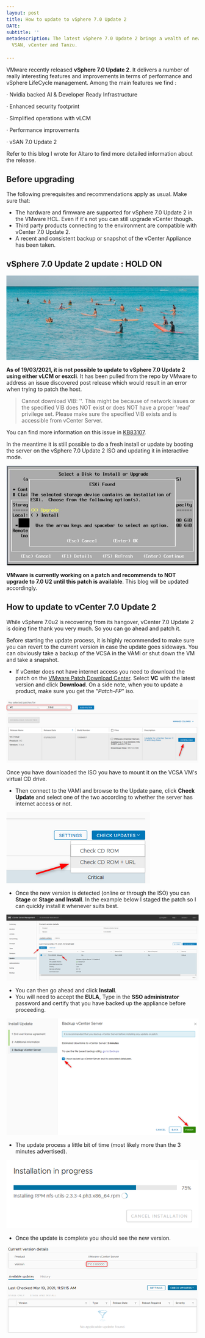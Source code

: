 ```yaml
---
layout: post
title: How to update to vSphere 7.0 Update 2
DATE: 
subtitle: ''
metadescription: The latest vSphere 7.0 Update 2 brings a wealth of new features spanning
  VSAN, vCenter and Tanzu.

---
```

VMware recently released **vSphere 7.0 Update 2**. It delivers a number of really interesting features and improvements in terms of performance and vSphere LifeCycle management. Among the main features we find :

· Nvidia backed AI & Developer Ready Infrastructure

· Enhanced security footprint

· Simplified operations with vLCM

· Performance improvements

· vSAN 7.0 Update 2

Refer to this blog I wrote for Altaro to find more detailed information about the release.

## Before upgrading

The following prerequisites and recommendations apply as usual. Make sure that:

* The hardware and firmware are supported for vSphere 7.0 Update 2 in the VMware HCL. Even if it's not you can still upgrade vCenter though.
* Third party products connecting to the environment are compatible with vCenter 7.0 Update 2.
* A recent and consistent backup or snapshot of the vCenter Appliance has been taken.

## vSphere 7.0 Update 2 update : HOLD ON

![](/img/v7u2-7.jpeg)

**As of 19/03/2021, it is not possible to update to vSphere 7.0 Update 2 using either vLCM or esxcli**. It has been pulled from the repo by VMware to address an issue discovered post release which would result in an error when trying to patch the host.

> Cannot download VIB: ''. This might be because of network issues or the specified VIB does NOT exist or does NOT have a proper 'read' privilege set. Please make sure the specified VIB exists and is accessible from vCenter Server.

You can find more information on this issue in [KB83107](https://kb.vmware.com/s/article/83107?lang=en_US).

In the meantime it is still possible to do a fresh install or update by booting the server on the vSphere 7.0 Update 2 ISO and updating it in interactive mode.

![](/img/v7u2.jpg)

**VMware is currently working on a patch and recommends to NOT upgrade to 7.0 U2 until this patch is available**. This blog will be updated accordingly.

## How to update to vCenter 7.0 Update 2

While vSphere 7.0u2 is recovering from its hangover, vCenter 7.0 Update 2 is doing fine thank you very much. So you can go ahead and patch it.

Before starting the update process, it is highly recommended to make sure you can revert to the current version in case the update goes sideways. You can obviously take a backup of the VCSA in the VAMI or shut down the VM and take a snapshot.

* If vCenter does not have internet access you need to download the patch on the [VMware Patch Download Center](https://www.google.com/url?sa=t&rct=j&q=&esrc=s&source=web&cd=&cad=rja&uact=8&ved=2ahUKEwiL8ur1u7zvAhVL9IUKHRE4DckQFjAAegQIARAD&url=https%3A%2F%2Fmy.vmware.com%2Fgroup%2Fvmware%2Fpatch&usg=AOvVaw0rrH8ShNTJpCNFMMRton3o). Select **VC** with the latest version and click **Download**. On a side note, when you to update a product, make sure you get the "_Patch-FP_" iso.

![](/img/v7u2-1.png)

Once you have downloaded the ISO you have to mount it on the VCSA VM's virtual CD drive.

* Then connect to the VAMI and browse to the Update pane, click **Check Update** and select one of the two according to whether the server has internet access or not.

![](/img/v7u2-2.png)

* Once the new version is detected (online or through the ISO) you can **Stage** or **Stage and Install**. In the example below I staged the patch so I can quickly install it whenever suits best.

![](/img/v7u2-3.png)

* You can then go ahead and click **Install**.
* You will need to accept the **EULA**, Type in the **SSO administrator** password and certify that you have backed up the appliance before proceeding.

![](/img/v7u2-4.png)

* The update process a little bit of time (most likely more than the 3 minutes advertised).

![](/img/v7u2-5.png)

* Once the update is complete you should see the new version.

![](/img/v7u2-6.png)